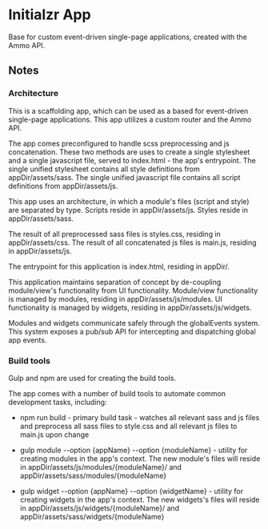 # Initialzr App

Base for custom event-driven single-page applications, created with the Ammo API.

## Notes

### Architecture

This is a scaffolding app, which can be used as a based for event-driven single-page applications. This app utilizes a custom router and the Ammo API.

The app comes preconfigured to handle scss preprocessing and js concatenation. These two methods are uses to create a single stylesheet and a single javascript file, served to index.html - the app's entrypoint. The single unified stylesheet contains all style definitions from appDir/assets/sass. The single unified javascript file contains all script definitions from appDir/assets/js.

This app uses an architecture, in which a module's files (script and style) are separated by type. Scripts reside in appDir/assets/js. Styles reside in appDir/assets/sass.

The result of all preprocessed sass files is styles.css, residing in appDir/assets/css. The result of all concatenated js files is main.js, residing in appDir/assets/js.

The entrypoint for this application is index.html, residing in appDir/.

This application maintains separation of concept by de-coupling module/view's functionality from UI functionality. Module/view functionality is managed by modules, residing in appDir/assets/js/modules. UI functionality is managed by widgets, residing in appDir/assets/js/widgets.

Modules and widgets communicate safely through the globalEvents system. This system exposes a pub/sub API for intercepting and dispatching global app events.

### Build tools

Gulp and npm are used for creating the build tools.

The app comes with a number of build tools to automate common development tasks, including:

- npm run build - primary build task - watches all relevant sass and js files and preprocess all sass files to style.css and all relevant js files to main.js upon change

- gulp module --option {appName} --option {moduleName} - utility for creating modules in the app's context. The new module's files will reside in appDir/assets/js/modules/{moduleName}/ and appDir/assets/sass/modules/{moduleName}

- gulp widget --option {appName} --option {widgetName} - utility for creating widgets in the app's context. The new widgets's files will reside in appDir/assets/js/widgets/{moduleName}/ and appDir/assets/sass/widgets/{moduleName}
